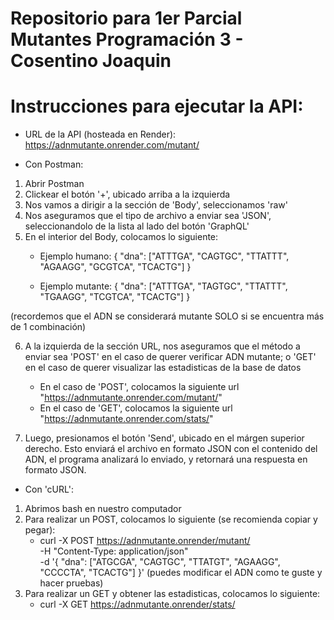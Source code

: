 # Repositorio para 1er Parcial Mutantes Programación 3 - Cosentino Joaquin

# Instrucciones para ejecutar la API:

- URL de la API (hosteada en Render): https://adnmutante.onrender.com/mutant/

- Con Postman:
1. Abrir Postman
2. Clickear el botón '+', ubicado arriba a la izquierda
3. Nos vamos a dirigir a la sección de 'Body', seleccionamos 'raw'
4. Nos aseguramos que el tipo de archivo a enviar sea 'JSON', seleccionandolo de la lista al lado del botón 'GraphQL'
5. En el interior del Body, colocamos lo siguiente:
   - Ejemplo humano: {
   "dna": ["ATTTGA", "CAGTGC", "TTATTT", "AGAAGG", "GCGTCA", "TCACTG"]
   }
   
   - Ejemplo mutante: {
     "dna": ["ATTTGA", "TAGTGC", "TTATTT", "TGAAGG", "TCGTCA", "TCACTG"]
     }

(recordemos que el ADN se considerará mutante SOLO si se encuentra más de 1 combinación)

6. A la izquierda de la sección URL, nos aseguramos que el método a enviar sea 'POST' en el caso de querer verificar ADN mutante; o 'GET' en el caso de querer visualizar las estadisticas de la base de datos
    - En el caso de 'POST', colocamos la siguiente url "https://adnmutante.onrender.com/mutant/"
    - En el caso de 'GET', colocamos la siguiente url "https://adnmutante.onrender.com/stats/"

7. Luego, presionamos el botón 'Send', ubicado en el márgen superior derecho. Esto enviará el archivo en formato JSON con el contenido del ADN, el programa analizará lo enviado, y retornará una respuesta en formato JSON.

- Con 'cURL':
1. Abrimos bash en nuestro computador
2. Para realizar un POST, colocamos lo siguiente (se recomienda copiar y pegar):
   - curl -X POST https://adnmutante.onrender/mutant/ \
   -H "Content-Type: application/json" \
   -d '{
   "dna": ["ATGCGA", "CAGTGC", "TTATGT", "AGAAGG", "CCCCTA", "TCACTG"]
   }'
   (puedes modificar el ADN como te guste y hacer pruebas)
3. Para realizar un GET y obtener las estadisticas, colocamos lo siguiente:
   - curl -X GET https://adnmutante.onrender/stats/

 